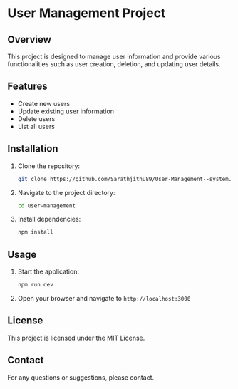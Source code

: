 # User Management Project

## Overview

This project is designed to manage user information and provide various functionalities such as user creation, deletion, and updating user details.

## Features

- Create new users
- Update existing user information
- Delete users
- List all users

## Installation

1. Clone the repository:
   ```bash
   git clone https://github.com/Sarathjithu89/User-Management--system.git
   ```
2. Navigate to the project directory:
   ```bash
   cd user-management
   ```
3. Install dependencies:
   ```bash
   npm install
   ```

## Usage

1. Start the application:
   ```bash
   npm run dev
   ```
2. Open your browser and navigate to `http://localhost:3000`

## License

This project is licensed under the MIT License.

## Contact

For any questions or suggestions, please contact.
